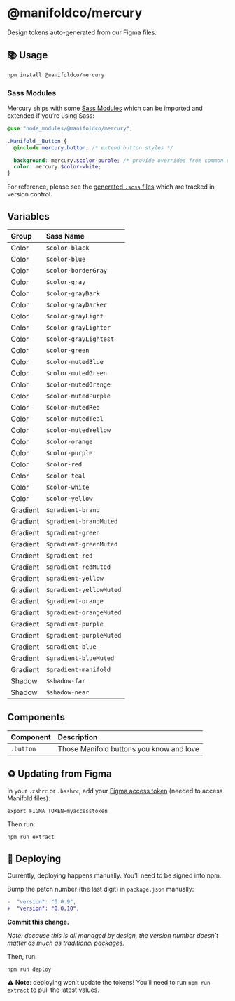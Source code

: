 # @manifoldco/mercury

Design tokens auto-generated from our Figma files.

## 📚 Usage

```bash
npm install @manifoldco/mercury
```

### Sass Modules

Mercury ships with some [Sass Modules][sass-modules] which can be imported and extended if you’re
using Sass:

```scss
@use "node_modules/@manifoldco/mercury";

.Manifold__Button {
  @include mercury.button; /* extend button styles */

  background: mercury.$color-purple; /* provide overrides from common variables */
  color: mercury.$color-white;
}
```

For reference, please see the [generated `.scss` files](./dist) which are tracked in version
control.

## Variables

| Group    | Sass Name               |
| :------- | :---------------------- |
| Color    | `$color-black`          |
| Color    | `$color-blue`           |
| Color    | `$color-borderGray`     |
| Color    | `$color-gray`           |
| Color    | `$color-grayDark`       |
| Color    | `$color-grayDarker`     |
| Color    | `$color-grayLight`      |
| Color    | `$color-grayLighter`    |
| Color    | `$color-grayLightest`   |
| Color    | `$color-green`          |
| Color    | `$color-mutedBlue`      |
| Color    | `$color-mutedGreen`     |
| Color    | `$color-mutedOrange`    |
| Color    | `$color-mutedPurple`    |
| Color    | `$color-mutedRed`       |
| Color    | `$color-mutedTeal`      |
| Color    | `$color-mutedYellow`    |
| Color    | `$color-orange`         |
| Color    | `$color-purple`         |
| Color    | `$color-red`            |
| Color    | `$color-teal`           |
| Color    | `$color-white`          |
| Color    | `$color-yellow`         |
| Gradient | `$gradient-brand`       |
| Gradient | `$gradient-brandMuted`  |
| Gradient | `$gradient-green`       |
| Gradient | `$gradient-greenMuted`  |
| Gradient | `$gradient-red`         |
| Gradient | `$gradient-redMuted`    |
| Gradient | `$gradient-yellow`      |
| Gradient | `$gradient-yellowMuted` |
| Gradient | `$gradient-orange`      |
| Gradient | `$gradient-orangeMuted` |
| Gradient | `$gradient-purple`      |
| Gradient | `$gradient-purpleMuted` |
| Gradient | `$gradient-blue`        |
| Gradient | `$gradient-blueMuted`   |
| Gradient | `$gradient-manifold`    |
| Shadow   | `$shadow-far`           |
| Shadow   | `$shadow-near`          |

## Components

| Component | Description                              |
| :-------- | :--------------------------------------- |
| `.button` | Those Manifold buttons you know and love |

## ♻️ Updating from Figma

In your `.zshrc` or `.bashrc`, add your [Figma access token][figma] (needed to access Manifold
files):

```
export FIGMA_TOKEN=myaccesstoken
```

Then run:

```bash
npm run extract
```

## 🚀 Deploying

Currently, deploying happens manually. You’ll need to be signed into npm.

Bump the patch number (the last digit) in `package.json` manually:

```diff
-  "version": "0.0.9",
+  "version": "0.0.10",
```

**Commit this change.**

_Note: decause this is all managed by design, the version number doesn’t matter as much as
traditional packages._

Then, run:

```
npm run deploy
```

⚠️ **Note**: deploying won’t update the tokens! You’ll need to run `npm run extract` to pull the
latest values.

[figma]: https://www.figma.com/developers/api#access-tokens
[sass-modules]: https://sass-lang.com/blog/the-module-system-is-launched
